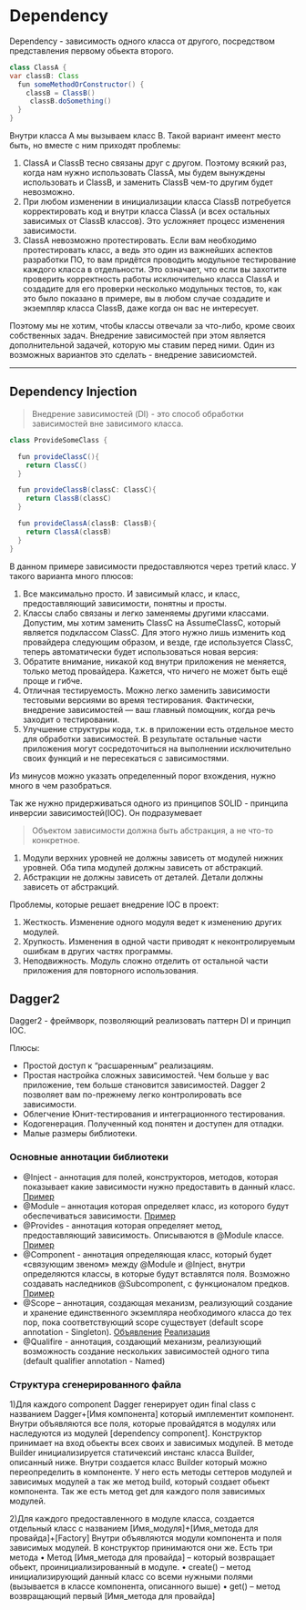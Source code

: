 # Dependency 
Dependency - зависимость одного класса от другого, посредством представления первому обьекта второго.
```java
class ClassA {
var classB: Class
  fun someMethodOrConstructor() {
    classB = ClassB()
     classB.doSomething()
  }
}
```
Внутри класса А мы вызываем класс B.
Такой вариант имеент место быть, но вместе с ним приходят проблемы:
1. ClassA и ClassB тесно связаны друг с другом. Поэтому всякий раз, когда нам нужно использовать ClassA, мы будем вынуждены использовать и ClassB, и заменить ClassB чем-то другим будет невозможно.
2. При любом изменении в инициализации класса ClassB потребуется корректировать код и внутри класса ClassA (и всех остальных зависимых от ClassB классов). Это усложняет процесс изменения зависимости.
3. ClassA невозможно протестировать. Если вам необходимо протестировать класс, а ведь это один из важнейших аспектов разработки ПО, то вам придётся проводить модульное тестирование каждого класса в отдельности. Это означает, что если вы захотите проверить корректность работы исключительно класса ClassA и создадите для его проверки несколько модульных тестов, то, как это было показано в примере, вы в любом случае создадите и экземпляр класса ClassB, даже когда он вас не интересует. 

Поэтому мы не хотим, чтобы классы отвечали за что-либо, кроме своих собственных задач. Внедрение зависимостей при этом является дополнительной задачей, которую мы ставим перед ними.
Один из возможных вариантов это сделать - внедрение зависиомстей.
***
## Dependency Injection

> Внедрение зависимостей (DI) - это способ обработки зависимостей вне зависимого класса.
```java
class ProvideSomeClass {

  fun provideClassC(){
    return ClassC() 
  }

  fun provideClassB(classC: ClassC){
    return ClassB(classC)
  }

  fun provideClassA(classB: ClassB){
    return ClassA(classB)
  }
}
```
В данном примере зависимости предоставляются через третий класс. У такого варианта много плюсов:

1. Все максимально просто. И зависимый класс, и класс, предоставляющий зависимости, понятны и просты.
2. Классы слабо связаны и легко заменяемы другими классами. Допустим, мы хотим заменить ClassC на AssumeClassC, который является подклассом ClassC. Для этого нужно лишь изменить код провайдера следующим образом, и везде, где используется ClassC, теперь автоматически будет использоваться новая версия:
3. Обратите внимание, никакой код внутри приложения не меняется, только метод провайдера. Кажется, что ничего не может быть ещё проще и гибче.
4. Отличная тестируемость. Можно легко заменить зависимости тестовыми версиями во время тестирования. Фактически, внедрение зависимостей — ваш главный помощник, когда речь заходит о тестировании.
5. Улучшение структуры кода, т.к. в приложении есть отдельное место для обработки зависимостей. В результате остальные части приложения могут сосредоточиться на выполнении исключительно своих функций и не пересекаться с зависимостями.

Из минусов можно указать определенный порог вхождения, нужно много в чем разобраться.

Так же нужно придерживаться одного из принципов SOLID - принципа инверсии зависимостей(IOC). Он подразумевает

>Объектом зависимости должна быть абстракция, а не что-то конкретное.
1. Модули верхних уровней не должны зависеть от модулей нижних уровней. Оба типа модулей должны зависеть от абстракций.
2. Абстракции не должны зависеть от деталей. Детали должны зависеть от абстракций.

Проблемы, которые решает внедрение IOC в проект:
1. Жесткость. Изменение одного модуля ведет к изменению других модулей.
2. Хрупкость. Изменения в одной части приводят к неконтролируемым ошибкам в других частях программы.
3. Неподвижность. Модуль сложно отделить от остальной части приложения для повторного использования.

## Dagger2
Dagger2 - фреймворк, позволяющий реализовать паттерн DI и принцип IOC.

Плюсы:
- Простой доступ к “расшаренным” реализациям.
- Простая настройка сложных зависимостей. Чем больше у вас приложение, тем больше становится зависимостей. Dagger 2 позволяет вам по-прежнему легко контролировать все зависимости.
- Облегчение Юнит-тестирования и интеграционного тестирования.
- Кодогенерация. Полученный код понятен и доступен для отладки.
- Малые размеры библиотеки.

### Основные аннотации библиотеки
- @Inject - аннотация для полей, конструкторов, методов, которая показывает какие зависимости нужно предоставить в данный класс.
[Пример](https://github.com/BLRHennessy/DaggerUtils/blob/master/app/src/main/java/by/makarevich/daggerutils/ui/activity/AuthActivity.kt)
- @Module – аннотация которая определяет класс, из которого будут обеспечиваться зависимости.
[Пример](https://github.com/BLRHennessy/DaggerUtils/blob/master/app/src/main/java/by/makarevich/daggerutils/dagger/application/AppModule.kt)
- @Provides - аннотация которая определяет метод, предоставляющий зависимость. Описываются в @Module классе.
[Пример](https://github.com/BLRHennessy/DaggerUtils/blob/master/app/src/main/java/by/makarevich/daggerutils/dagger/application/AppModule.kt)
- @Component -  аннотация определяющая класс, который будет «связующим звеном» между @Module и @Inject, внутри определяются классы, в которые будут вставлятся поля. Возможно создавать наследников @Subcomponent, с функционалом предков.
[Пример](https://github.com/BLRHennessy/DaggerUtils/blob/master/app/src/main/java/by/makarevich/daggerutils/dagger/application/AppComponent.kt)
- @Scope – аннотация, создающая механизм, реализующий создание и хранение единственного экземпляра необходимого класса до тех пор, пока соответствующий scope существует (default scope annotation - Singleton).
[Объявление](https://github.com/BLRHennessy/DaggerUtils/blob/master/app/src/main/java/by/makarevich/daggerutils/dagger/Scopes.kt) [Реализация](https://github.com/BLRHennessy/DaggerUtils/blob/master/app/src/main/java/by/makarevich/daggerutils/dagger/activity/AuthActivityComponent.kt)
- @Qualifire - аннотация, создающий механизм, реализующий возможность создание нескольких зависимостей одного типа (default qualifier annotation - Named)

### Структура сгенерированного файла

1)Для каждого component Dagger генерирует один final class с названием Dagger+[Имя компонента] который имплементит компонент.
 Внутри объявляются все поля, которые провайдятся в модулях или наследуются из модулей [dependency component]. 
Конструктор принимает на вход обьекты всех своих и зависимых модулей. В методе Builder инициализируется статичексий инстанс класса Builder, описанный ниже.
Внутри создается класс Builder который можно переопределить в компоненте. У него есть методы сеттеров модулей и зависимых модулей а так же метод build, который создает обьект компонента. Так же есть метод get для каждого поля зависимых модулей.

2)Для каждого предоставленного в модуле класса, создается отдельный класс с названием [Имя_модуля]+[Имя_метода для провайда]+[Factory]
Внутри объявляются модули компонента и поля зависимых модулей. В конструктор принимаются они же.
Есть три метода 
•	Метод [Имя_метода для провайда] – который возвращает обьект, проинициализированный в модуле.
•	create() – метод инициализирующий данный класс со всеми нужными полями (вызывается в классе компонента, описанного выше) 
•	get() – метод возвращающий первый [Имя_метода для провайда]


